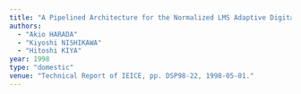 ```yaml
---
title: "A Pipelined Architecture for the Normalized LMS Adaptive Digital Filters"
authors:
  - "Akio HARADA"
  - "Kiyoshi NISHIKAWA"
  - "Hitoshi KIYA"
year: 1998
type: "domestic"
venue: "Technical Report of IEICE, pp. DSP98-22, 1998-05-01."
---
```


